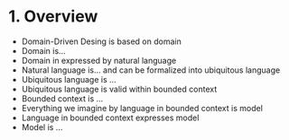 # 1. Overview

* Domain-Driven Desing is based on domain
* Domain is...
* Domain in expressed by natural language
* Natural language is... and can be formalized into ubiquitous language
* Ubiquitous language is ...
* Ubiquitous language is valid within bounded context
* Bounded context is ...
* Everything we imagine by language in bounded context is model
* Language in bounded context expresses model
* Model is ...
